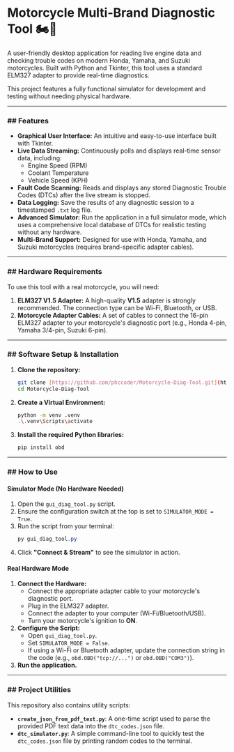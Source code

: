 # Motorcycle Multi-Brand Diagnostic Tool 🏍️🔧

A user-friendly desktop application for reading live engine data and checking trouble codes on modern Honda, Yamaha, and Suzuki motorcycles. Built with Python and Tkinter, this tool uses a standard ELM327 adapter to provide real-time diagnostics.

This project features a fully functional simulator for development and testing without needing physical hardware.



---

### ## Features
- **Graphical User Interface:** An intuitive and easy-to-use interface built with Tkinter.
- **Live Data Streaming:** Continuously polls and displays real-time sensor data, including:
  - Engine Speed (RPM)
  - Coolant Temperature
  - Vehicle Speed (KPH)
- **Fault Code Scanning:** Reads and displays any stored Diagnostic Trouble Codes (DTCs) after the live stream is stopped.
- **Data Logging:** Save the results of any diagnostic session to a timestamped `.txt` log file.
- **Advanced Simulator:** Run the application in a full simulator mode, which uses a comprehensive local database of DTCs for realistic testing without any hardware.
- **Multi-Brand Support:** Designed for use with Honda, Yamaha, and Suzuki motorcycles (requires brand-specific adapter cables).

---

### ## Hardware Requirements
To use this tool with a real motorcycle, you will need:

1.  **ELM327 V1.5 Adapter:** A high-quality **V1.5** adapter is strongly recommended. The connection type can be Wi-Fi, Bluetooth, or USB.
2.  **Motorcycle Adapter Cables:** A set of cables to connect the 16-pin ELM327 adapter to your motorcycle's diagnostic port (e.g., Honda 4-pin, Yamaha 3/4-pin, Suzuki 6-pin).

---

### ## Software Setup & Installation

1.  **Clone the repository:**
    ```bash
    git clone [https://github.com/phccoder/Motorcycle-Diag-Tool.git](https://github.com/phccoder/Motorcycle-Diag-Tool.git)
    cd Motorcycle-Diag-Tool
    ```

2.  **Create a Virtual Environment:**
    ```bash
    python -m venv .venv
    .\.venv\Scripts\activate
    ```

3.  **Install the required Python libraries:**
    ```bash
    pip install obd
    ```

---

### ## How to Use

#### **Simulator Mode (No Hardware Needed)**
1.  Open the `gui_diag_tool.py` script.
2.  Ensure the configuration switch at the top is set to `SIMULATOR_MODE = True`.
3.  Run the script from your terminal:
    ```powershell
    py gui_diag_tool.py
    ```
4.  Click **"Connect & Stream"** to see the simulator in action.

#### **Real Hardware Mode**
1.  **Connect the Hardware:**
    - Connect the appropriate adapter cable to your motorcycle's diagnostic port.
    - Plug in the ELM327 adapter.
    - Connect the adapter to your computer (Wi-Fi/Bluetooth/USB).
    - Turn your motorcycle's ignition to **ON**.
2.  **Configure the Script:**
    - Open `gui_diag_tool.py`.
    - Set `SIMULATOR_MODE = False`.
    - If using a Wi-Fi or Bluetooth adapter, update the connection string in the code (e.g., `obd.OBD("tcp://...")` or `obd.OBD("COM3")`).
3.  **Run the application.**

---

### ## Project Utilities

This repository also contains utility scripts:

-   **`create_json_from_pdf_text.py`**: A one-time script used to parse the provided PDF text data into the `dtc_codes.json` file.
-   **`dtc_simulator.py`**: A simple command-line tool to quickly test the `dtc_codes.json` file by printing random codes to the terminal.